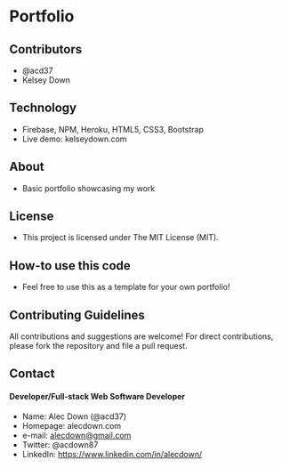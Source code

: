 # Portfolio

## Contributors
* @acd37
* Kelsey Down


## Technology
* Firebase, NPM, Heroku, HTML5, CSS3, Bootstrap
* Live demo: kelseydown.com

## About
*  Basic portfolio showcasing my work


## License 
* This project is licensed under The MIT License (MIT).


## How-to use this code
* Feel free to use this as a template for your own portfolio!

## Contributing Guidelines
All contributions and suggestions are welcome!
For direct contributions, please fork the repository and file a pull request. 

## Contact
#### Developer/Full-stack Web Software Developer
* Name: Alec Down (@acd37)
* Homepage: alecdown.com
* e-mail: alecdown@gmail.com
* Twitter: @acdown87
* LinkedIn: https://www.linkedin.com/in/alecdown/
